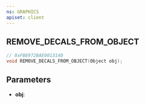 ```yaml
---
ns: GRAPHICS
apiset: client
---
```

## REMOVE_DECALS_FROM_OBJECT

```c
// 0xFB8972BAE0013140
void REMOVE_DECALS_FROM_OBJECT(Object obj);
```


## Parameters
* **obj**:



